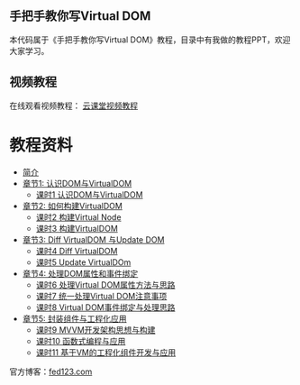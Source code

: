 ## 手把手教你写Virtual DOM
本代码属于《手把手教你写Virtual DOM》教程，目录中有我做的教程PPT，欢迎大家学习。

## 视频教程
在线观看视频教程：
[云课堂视频教程](http://study.163.com/course/courseMain.htm?courseId=1004856021&utm_campaign=commission&utm_source=cp-400000000351011&utm_medium=share)

# 教程资料

* [简介](README.md)
* [章节1: 认识DOM与VirtualDOM](chapter1/README.md)
    * [课时1  认识DOM与VirtualDOM](chapter1/section1.md)
* [章节2: 如何构建VirtualDOM](chapter2/README.md)
    * [课时2  构建Virtual Node](chapter2/section1.md)
    * [课时3  构建VirtualDOM](chapter2/section2.md)
* [章节3: Diff VirtualDOM 与Update DOM](chapter3/README.md)
    * [课时4  Diff VirtualDOM](chapter3/section1.md)
    * [课时5  Update VirtualDOm](chapter3/section2.md)
* [章节4: 处理DOM属性和事件绑定](chapter4/README.md)
    * [课时6  处理Virtual DOM属性方法与思路](chapter4/section1.md)
    * [课时7  统一处理Virtual DOM注意事项](chapter4/section2.md)
    * [课时8  Virtual DOM事件绑定与处理思路](chapter4/section3.md)
* [章节5: 封装组件与工程化应用](chapter5/README.md)
    * [课时9 MVVM开发架构思想与构建](chapter5/section1.md)
    * [课时10 函数式编程与应用](chapter5/section2.md)
    * [课时11 基于VM的工程化组件开发与应用](chapter5/section3.md)

官方博客：[fed123.com](http://fed123.com)